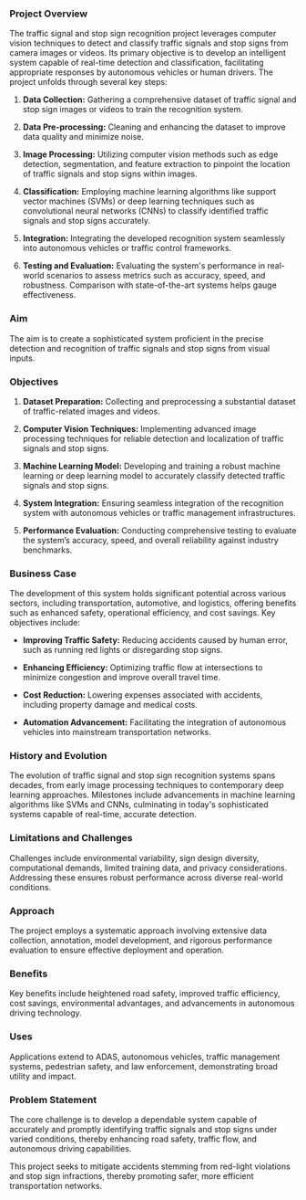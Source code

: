 ### Project Overview

The traffic signal and stop sign recognition project leverages computer vision techniques to detect and classify traffic signals and stop signs from camera images or videos. Its primary objective is to develop an intelligent system capable of real-time detection and classification, facilitating appropriate responses by autonomous vehicles or human drivers. The project unfolds through several key steps:

1. **Data Collection:** Gathering a comprehensive dataset of traffic signal and stop sign images or videos to train the recognition system.

2. **Data Pre-processing:** Cleaning and enhancing the dataset to improve data quality and minimize noise.

3. **Image Processing:** Utilizing computer vision methods such as edge detection, segmentation, and feature extraction to pinpoint the location of traffic signals and stop signs within images.

4. **Classification:** Employing machine learning algorithms like support vector machines (SVMs) or deep learning techniques such as convolutional neural networks (CNNs) to classify identified traffic signals and stop signs accurately.

5. **Integration:** Integrating the developed recognition system seamlessly into autonomous vehicles or traffic control frameworks.

6. **Testing and Evaluation:** Evaluating the system's performance in real-world scenarios to assess metrics such as accuracy, speed, and robustness. Comparison with state-of-the-art systems helps gauge effectiveness.

### Aim

The aim is to create a sophisticated system proficient in the precise detection and recognition of traffic signals and stop signs from visual inputs.

### Objectives

1. **Dataset Preparation:** Collecting and preprocessing a substantial dataset of traffic-related images and videos.

2. **Computer Vision Techniques:** Implementing advanced image processing techniques for reliable detection and localization of traffic signals and stop signs.

3. **Machine Learning Model:** Developing and training a robust machine learning or deep learning model to accurately classify detected traffic signals and stop signs.

4. **System Integration:** Ensuring seamless integration of the recognition system with autonomous vehicles or traffic management infrastructures.

5. **Performance Evaluation:** Conducting comprehensive testing to evaluate the system’s accuracy, speed, and overall reliability against industry benchmarks.

### Business Case

The development of this system holds significant potential across various sectors, including transportation, automotive, and logistics, offering benefits such as enhanced safety, operational efficiency, and cost savings. Key objectives include:

- **Improving Traffic Safety:** Reducing accidents caused by human error, such as running red lights or disregarding stop signs.
  
- **Enhancing Efficiency:** Optimizing traffic flow at intersections to minimize congestion and improve overall travel time.

- **Cost Reduction:** Lowering expenses associated with accidents, including property damage and medical costs.

- **Automation Advancement:** Facilitating the integration of autonomous vehicles into mainstream transportation networks.

### History and Evolution

The evolution of traffic signal and stop sign recognition systems spans decades, from early image processing techniques to contemporary deep learning approaches. Milestones include advancements in machine learning algorithms like SVMs and CNNs, culminating in today's sophisticated systems capable of real-time, accurate detection.

### Limitations and Challenges

Challenges include environmental variability, sign design diversity, computational demands, limited training data, and privacy considerations. Addressing these ensures robust performance across diverse real-world conditions.

### Approach

The project employs a systematic approach involving extensive data collection, annotation, model development, and rigorous performance evaluation to ensure effective deployment and operation.

### Benefits

Key benefits include heightened road safety, improved traffic efficiency, cost savings, environmental advantages, and advancements in autonomous driving technology.

### Uses

Applications extend to ADAS, autonomous vehicles, traffic management systems, pedestrian safety, and law enforcement, demonstrating broad utility and impact.

### Problem Statement

The core challenge is to develop a dependable system capable of accurately and promptly identifying traffic signals and stop signs under varied conditions, thereby enhancing road safety, traffic flow, and autonomous driving capabilities.

This project seeks to mitigate accidents stemming from red-light violations and stop sign infractions, thereby promoting safer, more efficient transportation networks.
